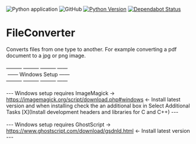 ![Python application](https://github.com/PeanutTheAdmin/FileConverter/workflows/Python%20application/badge.svg) ![GitHub](https://img.shields.io/github/license/PeanutTheAdmin/FileConverter) [![Python Version](https://img.shields.io/badge/Python-3.8.6+-blue)](https://python.com) [![Dependabot Status](https://api.dependabot.com/badges/status?host=github&repo=PeanutTheAdmin/FileConverter)](https://dependabot.com)
# FileConverter
Converts files from one type to another. For example converting a pdf document to a jpg or png image.
</br>
</br>
&mdash;&mdash;&mdash; &mdash;&mdash;&mdash; &mdash;&mdash;&mdash; &mdash;&mdash;
</br>
&nbsp;&mdash;&mdash;&nbsp;Windows Setup&nbsp;&mdash;&mdash;
</br>
&mdash;&mdash;&mdash; &mdash;&mdash;&mdash; &mdash;&mdash;&mdash; &mdash;&mdash;
</br>
</br>
--- Windows setup requires ImageMagick -> https://imagemagick.org/script/download.php#windows <- Install latest version and when installing check the an additional box in Select Additional Tasks [X](Install development headers and libraries for C and C++) ---
</br>
</br>
--- Windows setup requires GhostScript -> https://www.ghostscript.com/download/gsdnld.html <- Install latest version ---
